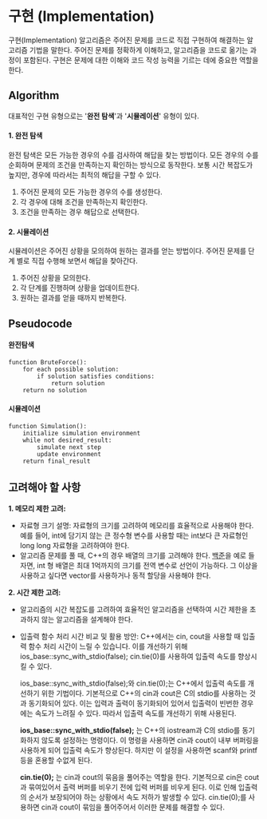 # 구현 (Implementation)
구현(Implementation) 알고리즘은 주어진 문제를 코드로 직접 구현하여 해결하는 알고리즘 기법을 말한다. 주어진 문제를 정확하게 이해하고, 알고리즘을 코드로 옮기는 과정이 포함된다. 구현은 문제에 대한 이해와 코드 작성 능력을 기르는 데에 중요한 역할을 한다.

## Algorithm
대표적인 구현 유형으로는 '**완전 탐색**'과 '**시뮬레이션**' 유형이 있다.

#### 1. 완전 탐색

완전 탐색은 모든 가능한 경우의 수를 검사하여 해답을 찾는 방법이다. 모든 경우의 수를 순회하며 문제의 조건을 만족하는지 확인하는 방식으로 동작한다. 보통 시간 복잡도가 높지만, 경우에 따라서는 최적의 해답을 구할 수 있다.

  1. 주어진 문제의 모든 가능한 경우의 수를 생성한다.
  2. 각 경우에 대해 조건을 만족하는지 확인한다.
  3. 조건을 만족하는 경우 해답으로 선택한다.

#### 2. 시뮬레이션

시뮬레이션은 주어진 상황을 모의하여 원하는 결과를 얻는 방법이다. 주어진 문제를 단계 별로 직접 수행해 보면서 해답을 찾아간다.
  
  1. 주어진 상황을 모의한다.
  2. 각 단계를 진행하며 상황을 업데이트한다.
  3. 원하는 결과를 얻을 때까지 반복한다.


## Pseudocode

#### 완전탐색
```
function BruteForce():
    for each possible solution:
        if solution satisfies conditions:
            return solution
    return no solution
```

#### 시뮬레이션
```
function Simulation():
    initialize simulation environment
    while not desired_result:
        simulate next step
        update environment
    return final_result
```

## 고려해야 할 사항
**1. 메모리 제한 고려:**
+ 자료형 크기 설명: 자료형의 크기를 고려하여 메모리를 효율적으로 사용해야 한다. 예를 들어, int에 담기지 않는 큰 정수형 변수를 사용할 때는 int보다 큰 자료형인 long long 자료형을 고려하여야 한다.
+ 알고리즘 문제를 풀 때, C++의 경우 배열의 크기를 고려해야 한다. [백준](https://www.acmicpc.net/)을 예로 들자면, int 형 배열은 최대 1억까지의 크기를 전역 변수로 선언이 가능하다. 그 이상을 사용하고 싶다면 vector를 사용하거나 동적 할당을 사용해야 한다.

**2. 시간 제한 고려:**
+ 알고리즘의 시간 복잡도를 고려하여 효율적인 알고리즘을 선택하여 시간 제한을 초과하지 않는 알고리즘을 설계해야 한다.
+ 입출력 함수 처리 시간 비교 및 활용 방안: C++에서는 cin, cout을 사용할 때 입출력 함수 처리 시간이 느릴 수 있습니다. 이를 개선하기 위해 ios_base::sync_with_stdio(false); cin.tie(0)를 사용하여 입출력 속도를 향상시킬 수 있다.
  
  ios_base::sync_with_stdio(false);와 cin.tie(0);는 C++에서 입출력 속도를 개선하기 위한 기법이다. 기본적으로 C++의 cin과 cout은 C의 stdio를 사용하는 것과 동기화되어 있다. 이는 입력과 출력이 동기화되어 있어서 입출력이 빈번한 경우에는 속도가 느려질 수 있다. 따라서 입출력 속도를 개선하기 위해 사용된다.
  
  **ios_base::sync_with_stdio(false);** 는 C++의 iostream과 C의 stdio를 동기화하지 않도록 설정하는 명령이다. 이 명령을 사용하면 cin과 cout이 내부 버퍼링을 사용하게 되어 입출력 속도가 향상된다. 하지만 이 설정을 사용하면 scanf와 printf 등을 혼용할 수없게 된다.

  **cin.tie(0);** 는 cin과 cout의 묶음을 풀어주는 역할을 한다. 기본적으로 cin은 cout과 묶여있어서 출력 버퍼를 비우기 전에 입력 버퍼를 비우게 된다. 이로 인해 입출력의 순서가 보장되어야 하는 상황에서 속도 저하가 발생할 수 있다. cin.tie(0);를 사용하면 cin과 cout이 묶임을 풀어주어서 이러한 문제를 해결할 수 있다.
    
